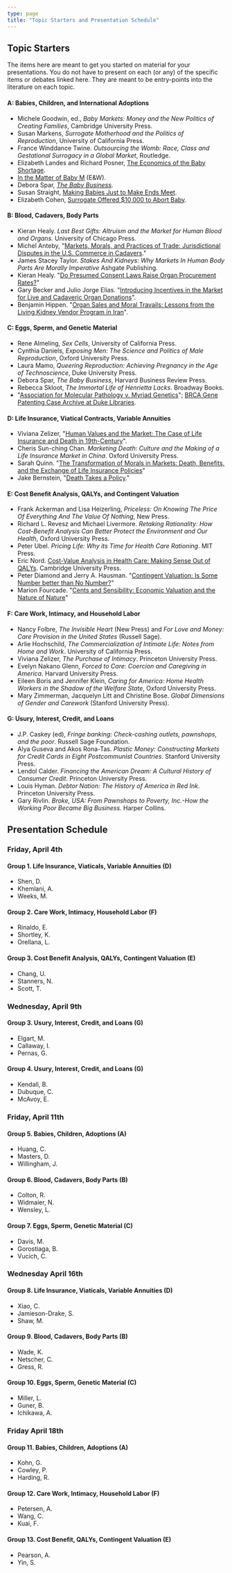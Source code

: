 ```yaml
---
type: page
title: "Topic Starters and Presentation Schedule"
---
```


## Topic Starters

The items here are meant to get you started on material for your presentations. You do not have to present on each (or any) of the specific items or debates linked here. They are meant to be entry-points into the literature on each topic.

#### A: Babies, Children, and International Adoptions

-    Michele Goodwin, ed., *Baby Markets: Money and the New Politics of Creating Families*, Cambridge University Press.
-    Susan Markens, *Surrogate Motherhood and the Politics of Reproduction*, University of California Press.
-    France Winddance Twine. *Outsourcing the Womb: Race, Class and Gestational Surrogacy in a Global Market*, Routledge.
-    Elizabeth Landes and Richard Posner, <a href="taboo/readings/LandesPosner78.pdf">The Economics of the Baby Shortage</a>.
-    <a href="taboo/readings/InTheMatterOfBabyM.pdf">In the Matter of Baby M</a> (E&W).
-    Debora Spar, <em><a href="taboo/readings/Spar-baby-business.pdf">The Baby Business</a></em>.
-    Susan Straight, <a href="taboo/readings/Straight-Making-Babies.pdf">Making Babies Just to Make Ends Meet</a>.
-    Elizabeth Cohen, <a href="http://www.cnn.com/2013/03/04/health/surrogacy-kelley-legal-battle/index.html?c=us&page=0">Surrogate Offered $10,000 to Abort Baby</a>.


#### B: Blood, Cadavers, Body Parts

-    Kieran Healy. *Last Best Gifts: Altruism and the Market for Human Blood and Organs.* University of Chicago Press.
-    Michel Anteby, "[Markets, Morals, and Practices of Trade: Jurisdictional Disputes in the U.S. Commerce in Cadavers](http://www.jstor.org/stable/41149517)."
-    James Stacey Taylor. *Stakes And Kidneys: Why Markets In Human Body Parts Are Morally Imperative* Ashgate Publishing.
-    Kieran Healy. "[Do Presumed Consent Laws Raise Organ Procurement Rates?](http://www.kieranhealy.org/files/papers/presumed-consent.pdf)"
-    Gary Becker and Julio Jorge Elias. "[Introducing Incentives in the Market for Live and Cadaveric Organ Donations](http://www.jstor.org/stable/30033732)".
-    Benjamin Hippen. "[Organ Sales and Moral Travails: Lessons from the Living Kidney Vendor Program in Iran](http://www.cato.org/publications/policy-analysis/organ-sales-moral-travails-lessons-living-kidney-vendor-program-iran)".

#### C: Eggs, Sperm, and Genetic Material

-    Rene Almeling, *Sex Cells*, University of California Press.
-    Cynthia Daniels, *Exposing Men: The Science and Politics of Male Reproduction*, Oxford University Press.
-    Laura Mamo, *Queering Reproduction: Achieving Pregnancy in the Age of Technoscience*, Duke University Press.
-    Debora Spar, *The Baby Business*, Harvard Business Review Press.
-    Rebecca Skloot, *The Immortal Life of Henrietta Lacks*. Broadway Books.
-    "<a href="http://en.wikipedia.org/wiki/Association_for_Molecular_Pathology_v._Myriad_Genetics">Association for Molecular Pathology v. Myriad Genetics</a>"; <a href="http://dukespace.lib.duke.edu/dspace/handle/10161/7413">BRCA Gene Patenting Case Archive at Duke Libraries</a>.


#### D: Life Insurance, Viatical Contracts, Variable Annuities
-   Viviana Zelizer, "[Human Values and the Market: The Case of Life Insurance and Death in 19th-Century](http://www.jstor.org/stable/2778256)".
-   Cheris Sun-ching Chan. *Marketing Death: Culture and the Making of a Life Insurance Market in China*. Oxford University Press.
-   Sarah Quinn. "[The Transformation of Morals in Markets: Death, Benefits, and the Exchange of Life Insurance Policies](http://www.jstor.org/stable/10.1086/592861)"
-  Jake Bernstein, "[Death Takes a Policy](http://www.propublica.org/article/death-takes-a-policy-how-a-lawyer-exploited-the-fine-print)."


#### E: Cost Benefit Analysis, QALYs, and Contingent Valuation

-    Frank Ackerman and Lisa Heizerling, *Priceless: On Knowing The Price Of Everything And The Value Of Nothing*, New Press.
-    Richard L. Revesz and Michael Livermore. *Retaking Rationality: How Cost-Benefit Analysis Can Better Protect the Environment and Our Health*, Oxford University Press.
-    Peter Ubel. *Pricing Life: Why its Time for Health Care Rationing*. MIT Press.
-    Eric Nord. [Cost-Value Analysis in Health Care: Making Sense Out of QALYs](http://catdir.loc.gov/catdir/samples/cam032/99011394.pdf). Cambridge University Press.
-    Peter Diamond and Jerry A. Hausman. "[Contingent Valuation: Is Some Number better than No Number?](http://www.jstor.org/stable/2138338)"
-    Marion Fourcade. "[Cents and Sensibility: Economic Valuation and the Nature of Nature](http://www.marionfourcade.org/publications/selected-articles/Fourcade_AJS_Cents_and_Sensibility.pdf)"

#### F: Care Work, Intimacy, and Household Labor

-    Nancy Folbre, *The Invisible Heart* (New Press) and *For Love and Money: Care Provision in the United States* (Russell Sage).
-    Arlie Hochschild, *The Commercialization of Intimate Life: Notes from Home and Work*. University of California Press.
-    Viviana Zelizer, *The Purchase of Intimacy*. Princeton University Press.
-    Evelyn Nakano Glenn, *Forced to Care: Coercion and Caregiving in America*. Harvard University Press.
-    Eileen Boris and Jennifer Klein, *Caring for America: Home Health Workers in the Shadow of the Welfare State*, Oxford University Press.
-    Mary Zimmerman, Jacquelyn Litt and Christine Bose. *Global Dimensions of Gender and Carework* (Stanford University Press).

#### G: Usury, Interest, Credit, and Loans

-   J.P. Caskey (ed), *Fringe banking: Check-cashing outlets, pawnshops, and the poor*. Russell Sage Foundation.
-   Alya Guseva and Akos Rona-Tas. *Plastic Money: Constructing Markets for Credit Cards in Eight Postcommunist Countries*. Stanford University Press.
-   Lendol Calder. *Financing the American Dream: A Cultural History of Consumer Credit*. Princeton University Press.
-   Louis Hyman. *Debtor Nation: The History of America in Red Ink*. Princeton University Press.
-   Gary Rivlin. *Broke, USA: From Pawnshops to Poverty, Inc.-How the Working Poor Became Big Business.* Harper Collins.


## Presentation Schedule

### Friday, April 4th

#### Group 1. Life Insurance, Viaticals, Variable Annuities (D)

-   Shen, D.
-   Khemlani, A.
-   Weeks, M.

#### Group 2. Care Work, Intimacy, Household Labor (F)

-   Rinaldo, E.
-   Shortley, K.
-   Orellana, L.

#### Group 3. Cost Benefit Analysis, QALYs, Contingent Valuation (E)

-   Chang, U.
-   Stanners, N.
-   Scott, T.

### Wednesday, April 9th

#### Group 3. Usury, Interest, Credit, and Loans (G)

-   Elgart, M.
-   Callaway, I.
-   Pernas, G.

#### Group 4. Usury, Interest, Credit, and Loans (G)

-   Kendall, B.
-   Dubuque, C.
-   McAvoy, E.

### Friday, April 11th

#### Group 5. Babies, Children, Adoptions (A)

-   Huang, C.
-   Masters, D.
-   Willingham, J.

#### Group 6. Blood, Cadavers, Body Parts (B)

-   Colton, R.
-   Widmaier, N.
-   Wensley, L.

#### Group 7. Eggs, Sperm, Genetic Material \(C\)

-   Davis, M.
-   Gorostiaga, B.
-   Vucich, C.

### Wednesday April 16th

#### Group 8. Life Insurance, Viaticals, Variable Annuities (D)

-   Xiao, C.
-   Jamieson-Drake, S.
-   Shaw, M.

#### Group 9. Blood, Cadavers, Body Parts (B)

-   Wade, K.
-   Netscher, C.
-   Gress, R.

#### Group 10. Eggs, Sperm, Genetic Material \(C\)

-   Miller, L.
-   Guner, B.
-   Ichikawa, A.

### Friday April 18th

#### Group 11. Babies, Children, Adoptions (A)

-   Kohn, G.
-   Cowley, P.
-   Harding, R.

#### Group 12. Care Work, Intimacy, Household Labor (F)

-   Petersen, A.
-   Wang, C.
-   Kuai, F.

#### Group 13. Cost Benefit, QALYs, Contingent Valuation (E)

-   Pearson, A.
-   Yin, S.





